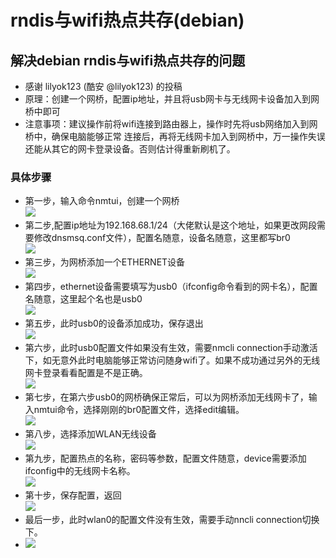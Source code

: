 # rndis与wifi热点共存(debian)

## 解决debian rndis与wifi热点共存的问题

- 感谢 lilyok123 (酷安 @lilyok123) 的投稿
- 原理：创建一个网桥，配置ip地址，并且将usb网卡与无线网卡设备加入到网桥中即可
- 注意事项：建议操作前将wifi连接到路由器上，操作时先将usb网络加入到网桥中，确保电脑能够正常 连接后，再将无线网卡加入到网桥中，万一操作失误还能从其它的网卡登录设备。否则估计得重新刷机了。

### 具体步骤

- 第一步，输入命令nmtui，创建一个网桥  
    ![](https://img.kancloud.cn/e5/89/e58989aa55342279ebb648b97e30b887_876x883.png)
- 第二步,配置ip地址为192.168.68.1/24（大佬默认是这个地址，如果更改网段需要修改dnsmsq.conf文件），配置名随意，设备名随意，这里都写br0  
    ![](https://img.kancloud.cn/c2/9e/c29e3e23dd14fdf931ff48f3551833fa_894x896.png)
- 第三步，为网桥添加一个ETHERNET设备  
    ![](https://img.kancloud.cn/cf/45/cf45c87b78c8a20f9572a3c9e4872b33_869x904.png)
- 第四步，ethernet设备需要填写为usb0（ifconfig命令看到的网卡名），配置名随意，这里起个名也是usb0  
    ![](https://img.kancloud.cn/9e/d2/9ed2dd3a88c34b56e055341217565393_856x893.png)
- 第五步，此时usb0的设备添加成功，保存退出  
    ![](https://img.kancloud.cn/bf/2b/bf2b0b6de73d834fbafe72a01d618d15_865x889.png)
- 第六步，此时usb0配置文件如果没有生效，需要nmcli connection手动激活下，如无意外此时电脑能够正常访问随身wifi了。如果不成功通过另外的无线网卡登录看看配置是不是正确。  
    ![](https://img.kancloud.cn/c9/c6/c9c6dcc3cbef34448b18a586ea0e876c_1300x450.png)
- 第七步，在第六步usb0的网桥确保正常后，可以为网桥添加无线网卡了，输入nmtui命令，选择刚刚的br0配置文件，选择edit编辑。  
    ![](https://img.kancloud.cn/88/d8/88d8939308f6d96425c2db6e385ef17d_828x916.png)
- 第八步，选择添加WLAN无线设备  
    ![](https://img.kancloud.cn/0b/40/0b405ed8eb89d81db2925cd909e597b9_848x865.png)
- 第九步，配置热点的名称，密码等参数，配置文件随意，device需要添加ifconfig中的无线网卡名称。  
    ![](https://img.kancloud.cn/6c/75/6c75bd45d231d3c82ecbbad931c47d63_879x841.png)
- 第十步，保存配置，返回  
    ![](https://img.kancloud.cn/b8/be/b8be46f51d17ae4a471114fb8a7cfb99_840x872.png)
- 最后一步，此时wlan0的配置文件没有生效，需要手动nncli connection切换下。
- ![](https://img.kancloud.cn/43/a0/43a0545308bb581f5227428499baa8e0_1200x587.png)